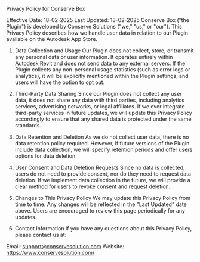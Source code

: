 Privacy Policy for Conserve Box

Effective Date: 18-02-2025
Last Updated: 18-02-2025
Conserve Box ("the Plugin") is developed by Conserve Solutions ("we," "us," or "our"). This Privacy Policy describes how we handle user data in relation to our Plugin available on the Autodesk App Store.

1. Data Collection and Usage
Our Plugin does not collect, store, or transmit any personal data or user information. It operates entirely within Autodesk Revit and does not send data to any external servers.
If the Plugin collects any non-personal usage statistics (such as error logs or analytics), it will be explicitly mentioned within the Plugin settings, and users will have the option to opt out.

2. Third-Party Data Sharing
Since our Plugin does not collect any user data, it does not share any data with third parties, including analytics services, advertising networks, or legal affiliates.
If we ever integrate third-party services in future updates, we will update this Privacy Policy accordingly to ensure that any shared data is protected under the same standards.

3. Data Retention and Deletion
As we do not collect user data, there is no data retention policy required. However, if future versions of the Plugin include data collection, we will specify retention periods and offer users options for data deletion.

4. User Consent and Data Deletion Requests
Since no data is collected, users do not need to provide consent, nor do they need to request data deletion. If we implement data collection in the future, we will provide a clear method for users to revoke consent and request deletion.

5. Changes to This Privacy Policy
We may update this Privacy Policy from time to time. Any changes will be reflected in the "Last Updated" date above. Users are encouraged to review this page periodically for any updates.

6. Contact Information
If you have any questions about this Privacy Policy, please contact us at:

Email: support@conservesolution.com
Website: https://www.conservesolution.com/
